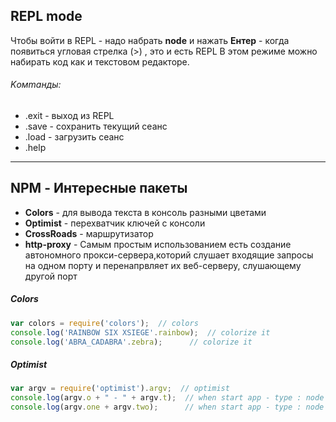 ## REPL mode
Чтобы войти в REPL - надо набрать **node** и нажать **Ентер** - когда появиться угловая стрелка (>) , это и есть REPL
В этом режиме можно набирать код как и текстовом редакторе. 

###### Kомmанды:
*  .exit - выход из REPL
*   .save - сохранить текущий сеанс
*   .load - загрузить сеанс
*   .help 

---

## NPM - Интересные пакеты
* **Colors** - для вывода текста в консоль разными цветами
* **Optimist** - перехватчик ключей с консоли
* **CrossRoads** - маршрутизатор
* **http-proxy** - Самым простым использованием есть создание автономного прокси-сервера,которий слушает входящие запросы на одном порту и перенапрвляет их веб-серверу, слушающему другой порт

##### Colors
```js
var colors = require('colors');  // colors
console.log('RAINBOW SIX XSIEGE'.rainbow);  // colorize it
console.log('ABRA_CADABRA'.zebra);      // colorize it
``` 

##### Optimist
```js
var argv = require('optimist').argv;  // optimist
console.log(argv.o + " - " + argv.t);  // when start app - type : node app -o 2 -t 4
console.log(argv.one + argv.two);      // when start app - type : node app --one 2 --two 4
```
